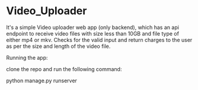 # Video_Uploader

It's a simple Video uploader web app (only backend), which has an api endpoint to receive video files with size less than 10GB
and file type of either mp4 or mkv.
Checks for the valid input and return charges to the user as per the size and length of the video file.

Running the app:

clone the repo and run the following command:

python manage.py runserver
